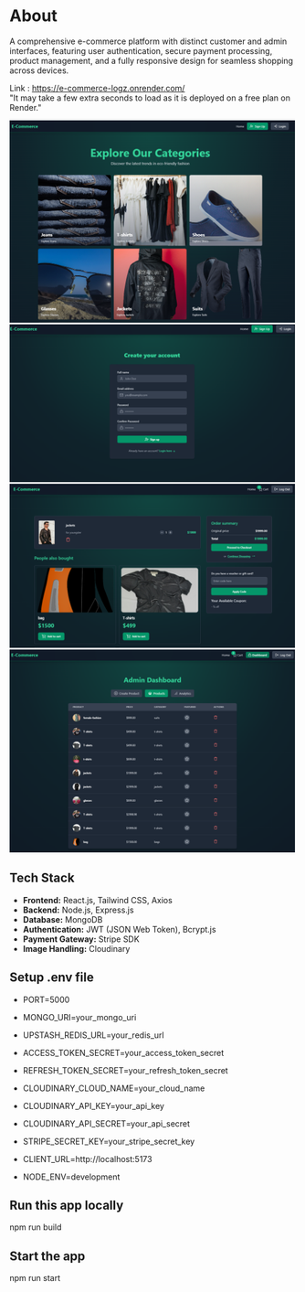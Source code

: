 # About
A comprehensive e-commerce platform with distinct customer and admin interfaces, featuring user authentication, secure payment processing, product management, and a fully responsive design for seamless shopping across devices.

Link : https://e-commerce-logz.onrender.com/  
"It may take a few extra seconds to load as it is deployed on a free plan on Render."


<img src="./page1.png" width="500" style="margin-right: 10px;"/>
<img src="./page2.png" width="500" style="margin-right: 10px;"/>
<img src="./page3.png" width="500" style="margin-right: 10px;" />
<img src="./page4.png" width="500" style="margin-right: 10px;"/>

## Tech Stack

- **Frontend:** React.js, Tailwind CSS, Axios
- **Backend:** Node.js, Express.js
- **Database:** MongoDB
- **Authentication:** JWT (JSON Web Token), Bcrypt.js
- **Payment Gateway:** Stripe SDK
- **Image Handling:** Cloudinary

## Setup .env file

- PORT=5000
- MONGO_URI=your_mongo_uri

- UPSTASH_REDIS_URL=your_redis_url

- ACCESS_TOKEN_SECRET=your_access_token_secret
- REFRESH_TOKEN_SECRET=your_refresh_token_secret

- CLOUDINARY_CLOUD_NAME=your_cloud_name
- CLOUDINARY_API_KEY=your_api_key
- CLOUDINARY_API_SECRET=your_api_secret

- STRIPE_SECRET_KEY=your_stripe_secret_key
- CLIENT_URL=http://localhost:5173
- NODE_ENV=development


## Run this app locally
 npm run build
 
## Start the app
 npm run start
